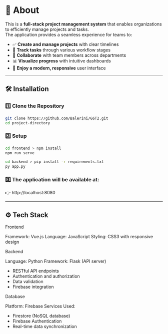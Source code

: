 # 🎯 About

This is a **full-stack project management system** that enables organizations to efficiently manage projects and tasks.  
The application provides a seamless experience for teams to:

- ✅ **Create and manage projects** with clear timelines  
- 📝 **Track tasks** through various workflow stages  
- 👥 **Collaborate** with team members across departments  
- 📊 **Visualize progress** with intuitive dashboards  
- 🎨 **Enjoy a modern, responsive** user interface  

---

## 🛠️ Installation

### 1️⃣ Clone the Repository

```bash
git clone https://github.com/Balerini/G6T2.git
cd project-directory
```

### 2️⃣ Setup 
```bash
cd frontend > npm install 
npm run serve
```

```bash
cd backend > pip install -r requirements.txt
py app.py
```

### 3️⃣ The application will be available at:
👉 http://localhost:8080

---

## ⚙️ Tech Stack
Frontend

Framework: Vue.js
Language: JavaScript
Styling: CSS3 with responsive design

Backend

Language: Python
Framework: Flask (API server)
- RESTful API endpoints
- Authentication and authorization
- Data validation
- Firebase integration

Database

Platform: Firebase
Services Used:
- Firestore (NoSQL database)
- Firebase Authentication
- Real-time data synchronization